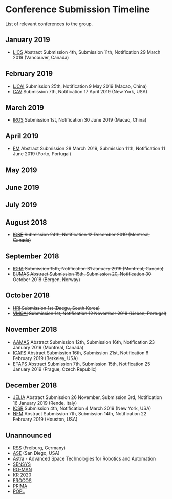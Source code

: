 # Conference Submission Timeline
List of relevant conferences to the group.

[ICRA]: https://www.icra2019.org/ "IEEE International Conference on Robotics and Automation"
[IROS]: http://www.iros2019.org/ "IEEE/RSJ International Conference on Intelligent Robots and Systems"
[NFM]: https://shemesh.larc.nasa.gov/NFM/ "NASA Formal Methods Symposium"
[ICSE]: https://2019.icse-conferences.org/ "ACM/IEEE International Conference on Software Engineering"
[RSS]: http://www.roboticsconference.org/ "Robotics: Science and Systems"
[ASE]: http://ase-conferences.org/ "IEEE/ACM International Conference Automated Software Engineering"
[IJCAI]: https://www.ijcai.org/ "International Joint Conferences on Artificial Intelligence"
[FM]: http://formalmethods2019.inesctec.pt/ "World Congress on Formal Methods"
[AAMAS]: http://www.ifaamas.org/ "International Conference on Autonomous Agents and Multiagent Systems"
[ICAPS]: https://icaps19.icaps-conference.org/ "International Conference on Automated Planning and Scheduling"
[SENSYS]: http://sensys.acm.org/ "Sensys: The ACM Conference on Embedded Networked Sensor Systems"
[HRI]: http://humanrobotinteraction.org/2019/ "ACM/IEEE International Conference on Human-Robot Interaction"
[RO-MAN]: http://www.ieee-ras.org/conferences-workshops/financially-co-sponsored/ro-man "IEEE INTERNATIONAL SYMPOSIUM ON ROBOT AND HUMAN INTERACTIVE COMMUNICATION (RO-MAN)"
[ICSR]: https://waset.org/conference/2019/06/new-york/ICSR "International Conference on Social Robotics"
[KR]: http://www.kr.org/index.php?page=welcome "International Conference on Principles of Knowledge Representation and Reasoning"
[LICS]: http://lics.siglog.org/ "ACM/IEEE Symposium on Logic in Computer Science"
[CAV]: http://i-cav.org/2019/ "International Conference on Computer-Aided Verification"
[JELIA]: https://jelia2019.mat.unical.it/ "European Conference on Logics in Artificial Intelligence"
[FROCOS]: http://frocos.cs.uiowa.edu/ "International Symposium on Frontiers of Combining Systems"
[PRIMA]: http://prima-conference.org/ "International Conference on Principles and Practice of Multi-Agent Systems"
[VMCAI]: https://popl19.sigplan.org/track/VMCAI-2019 "International Conference on Verification, Model Checking, and Abstract Interpretation"
[ETAPS]: https://conf.researchr.org/home/etaps-2019 "European Joint Conferences on Theory and Practice of Software"
[POPL]: http://www.sigplan.org/Conferences/POPL/ "ACM SIGPLAN Symposium on Principles of Programming Languages"
[EUMAS]: https://eumas2018.w.uib.no/ "European Conference on Multi-Agent Systems"

## January 2019
- [LICS] Abstract Submission 4th, Submission 11th, Notification 29 March 2019 (Vancouver, Canada)

## February 2019
- [IJCAI] Submission 25th, Notification 9 May 2019 (Macao, China)
- [CAV] Submission 7th, Notification 17 April 2019 (New York, USA)


## March 2019
- [IROS] Submission 1st, Notification 30 June 2019 (Macao, China)

## April 2019
- [FM] Abstract Submission 28 March 2019, Submission 11th, Notification 11 June 2019 (Porto, Portugal)

## May 2019


## June 2019


## July 2019


## August 2018
- ~~[ICSE] Submission 24th, Notification 12 December 2019 (Montreal, Canada)~~

## September 2018
- ~~[ICRA] Submission 15th, Notification 31 January 2019 (Montreal, Canada)~~
- ~~[EUMAS] Abstract Submission 15th, Submission 20, Notification 30 October 2018 (Bergen, Norway)~~

## October 2018
- ~~[HRI] Submission 1st (Daegu, South Korea)~~
- ~~[VMCAI] Submission 1st, Notification 12 November 2018 (Lisbon, Portugal)~~

## November 2018
- [AAMAS] Abstract Submission 12th, Submission 16th, Notification 23 January 2019 (Montreal, Canada)
- [ICAPS] Abstract Submission 16th, Submission 21st, Notification 6 February 2019 (Berkeley, USA)
- [ETAPS] Abstract Submission 7th, Submission 15th, Notification 25 January 2019 (Prague, Czech Republic)

## December 2018
- [JELIA] Abstract Submission 26 November, Submission 3rd, Notification 16 January 2019 (Rende, Italy)
- [ICSR] Submission 4th, Notification 4 March 2019 (New York, USA)
- [NFM] Abstract Submission 7th, Submission 14th, Notification 22 February 2019 (Houston, USA)

## Unannounced
- [RSS] (Freiburg, Germany)
- [ASE] (San Diego, USA)
- Astra - Advanced Space Technologies for Robotics and Automation
- [SENSYS]
- [RO-MAN]
- [KR] 2020
- [FROCOS]
- [PRIMA]
- [POPL]
